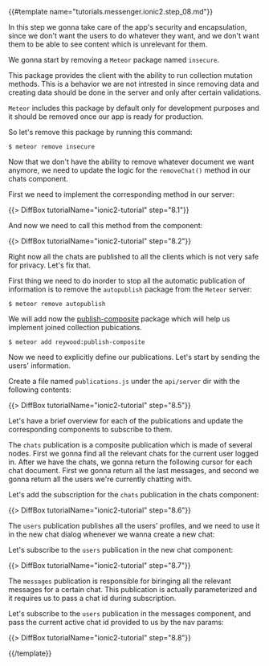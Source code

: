 {{#template name="tutorials.messenger.ionic2.step_08.md"}}

In this step we gonna take care of the app's security and encapsulation, since we don't want the users to do whatever they want, and we don't want them to be able to see content which is unrelevant for them.

We gonna start by removing a `Meteor` package named `insecure`.

This package provides the client with the ability to run collection mutation methods. This is a behavior we are not intrested in since removing data and creating data should be done in the server and only after certain validations.

`Meteor` includes this package by default only for development purposes and it should be removed once our app is ready for production.

So let's remove this package by running this command:

    $ meteor remove insecure

Now that we don't have the ability to remove whatever document we want anymore, we need to update the logic for the `removeChat()` method in our chats component.

First we need to implement the corresponding method in our server:

{{> DiffBox tutorialName="ionic2-tutorial" step="8.1"}}

And now we need to call this method from the component:

{{> DiffBox tutorialName="ionic2-tutorial" step="8.2"}}

Right now all the chats are published to all the clients which is not very safe for privacy. Let's fix that.

First thing we need to do inorder to stop all the automatic publication of information is to remove the `autopublish` package from the `Meteor` server:

    $ meteor remove autopublish

We will add now the [publish-composite](https://atmospherejs.com/reywood/publish-composite) package which will help us implement joined collection pubications.

    $ meteor add reywood:publish-composite

Now we need to explicitly define our publications. Let's start by sending the users' information.

Create a file named `publications.js` under the `api/server` dir with the following contents:

{{> DiffBox tutorialName="ionic2-tutorial" step="8.5"}}

Let's have a brief overview for each of the publications and update the corresponding components to subscribe to them.

The `chats` publication is a composite publication which is made of several nodes. First we gonna find all the relevant chats for the current user logged in. After we have the chats, we gonna return the following cursor for each chat document. First we gonna return all the last messages, and second we gonna return all the users we're currently chatting with.

Let's add the subscription for the `chats` publication in the chats component:

{{> DiffBox tutorialName="ionic2-tutorial" step="8.6"}}

The `users` publication publishes all the users' profiles, and we need to use it in the new chat dialog whenever we wanna create a new chat:

Let's subscribe to the `users` publication in the new chat component:

{{> DiffBox tutorialName="ionic2-tutorial" step="8.7"}}

The `messages` publication is responsible for biringing all the relevant messages for a certain chat. This publication is actually parameterized and it requires us to pass a chat id during subscription.

Let's subscribe to the `users` publication in the messages component, and pass the current active chat id provided to us by the nav params:

{{> DiffBox tutorialName="ionic2-tutorial" step="8.8"}}

{{/template}}